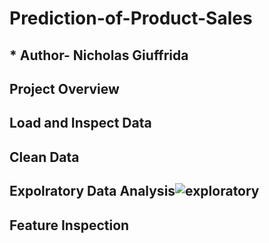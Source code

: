 # Prediction-of-Product-Sales
## * Author- Nicholas Giuffrida
## Project Overview
## Load and Inspect Data
## Clean Data
## Expolratory Data Analysis![exploratory](https://github.com/SaintNickG/Prediction-of-Product-Sales/assets/137968958/3cf5ad37-1cd4-45f5-a996-49dab462ae8d)
## Feature Inspection

